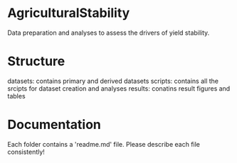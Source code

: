 # AgriculturalStability
Data preparation and analyses to assess the drivers of yield stability.

# Structure
datasets: contains primary and derived datasets
scripts: contains all the srcipts for dataset creation and analyses
results: conatins result figures and tables 

# Documentation
Each folder contains a 'readme.md' file. Please describe each file consistently!
